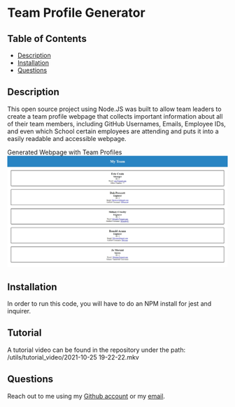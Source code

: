 # Team Profile Generator

## Table of Contents
* [Description](#description)
* [Installation](#installation)
* [Questions](#questions)

## Description
This open source project using Node.JS was built to allow team leaders to create a team profile webpage that collects important information about all of their team members, including GitHub Usernames, Emails, Employee IDs, and even which School certain employees are attending and puts it into a easily readable and accessible webpage.

Generated Webpage with Team Profiles
![Generated Webpage with Team Profiles](/utils/images/Generated-HTML-Page.jpg)

## Installation
In order to run this code, you will have to do an NPM install for jest and inquirer.

## Tutorial
A tutorial video can be found in the repository under the path: /utils/tutorial_video/2021-10-25 19-22-22.mkv

## Questions
Reach out to me using my [Github account](https://github.com/Ericcrain77) or my [email](ericcrain77@gmail.com).
